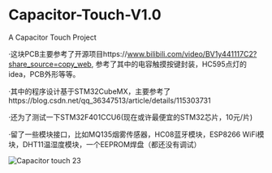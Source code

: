 # Capacitor-Touch-V1.0
A Capacitor Touch Project

·这块PCB主要参考了开源项目https://www.bilibili.com/video/BV1y441117C2?share_source=copy_web, 参考了其中的电容触摸按键封装，HC595点灯的idea，PCB外形等等。

·其中的程序设计基于STM32CubeMX，主要参考了https://blog.csdn.net/qq_36347513/article/details/115303731

·还为了测试一下STM32F401CCU6(现在或许最便宜的STM32芯片，10元/片)

·留了一些模块接口，比如MQ135烟雾传感器，HC08蓝牙模块，ESP8266 WiFi模块，DHT11温湿度模块，一个EEPROM焊盘（都还没有调试）

![Capacitor touch 23](https://user-images.githubusercontent.com/55047799/132819504-3b0d7492-735d-4611-87dd-2351c5056707.jpg)

